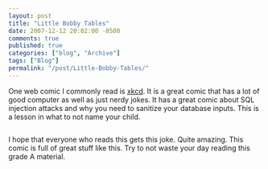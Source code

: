 ```yaml
---
layout: post
title: "Little Bobby Tables"
date: 2007-12-12 20:02:00 -0500
comments: true
published: true
categories: ["blog", "Archive"]
tags: ["Blog"]
permalink: "/post/Little-Bobby-Tables/"
---
```

<!-- more -->



<p>One web comic I commonly read is <a href="http://xkcd.com/">xkcd</a>. It is a great comic that has a lot of good computer as well as just nerdy jokes. It has a great comic about SQL injection attacks and why you need to sanitize your database inputs. This is a lesson in what to not name your child.</p>
<p><a href="http://xkcd.com/327/" target="_blank"><img src="http://imgs.xkcd.com/comics/exploits_of_a_mom.png" alt="" /></a></p>
<p>I hope that everyone who reads this gets this joke. Quite amazing. This comic is full of great stuff like this. Try to not waste your day reading this grade A material.</p>

